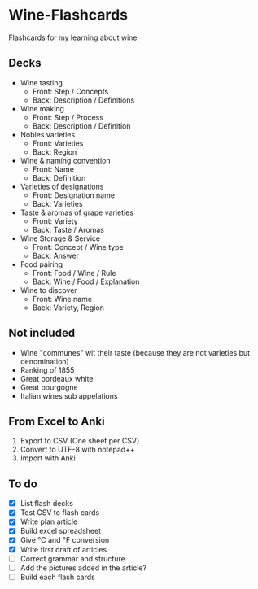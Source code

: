 # Wine-Flashcards
Flashcards for my learning about wine

## Decks

* Wine tasting
  * Front: Step / Concepts
  * Back: Description / Definitions
* Wine making
  * Front: Step / Process
  * Back: Description / Definition
* Nobles varieties
  * Front: Varieties
  * Back: Region
* Wine & naming convention
  * Front: Name
  * Back: Definition
* Varieties of designations
  * Front: Designation name
  * Back: Varieties
* Taste & aromas of grape varieties
  * Front: Variety
  * Back: Taste / Aromas
* Wine Storage & Service
  * Front: Concept / Wine type
  * Back: Answer
* Food pairing
  * Front: Food / Wine / Rule
  * Back: Wine / Food / Explanation
* Wine to discover
  * Front: Wine name
  * Back: Variety, Region

  
## Not included

* Wine "communes" wit their taste (because they are not varieties but denomination)
* Ranking of 1855
* Great bordeaux white
* Great bourgogne
* Italian wines sub appelations
  
## From Excel to Anki

1. Export to CSV (One sheet per CSV)
2. Convert to UTF-8 with notepad++
3. Import with Anki

## To do

- [x] List flash decks
- [x] Test CSV to flash cards
- [x] Write plan article
- [x] Build excel spreadsheet
- [x] Give °C and °F conversion
- [x] Write first draft of articles
- [ ] Correct grammar and structure
- [ ] Add the pictures added in the article?
- [ ] Build each flash cards
